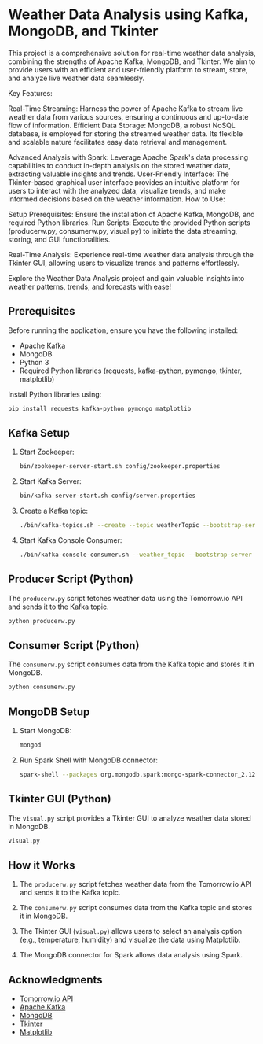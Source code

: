 # Weather Data Analysis using Kafka, MongoDB, and Tkinter

This project is a comprehensive solution for real-time weather data analysis, combining the strengths of Apache Kafka, MongoDB, and Tkinter. We aim to provide users with an efficient and user-friendly platform to stream, store, and analyze live weather data seamlessly.


Key Features:

Real-Time Streaming: Harness the power of Apache Kafka to stream live weather data from various sources, ensuring a continuous and up-to-date flow of information.
Efficient Data Storage: MongoDB, a robust NoSQL database, is employed for storing the streamed weather data. Its flexible and scalable nature facilitates easy data retrieval and management.

Advanced Analysis with Spark: Leverage Apache Spark's data processing capabilities to conduct in-depth analysis on the stored weather data, extracting valuable insights and trends.
User-Friendly Interface: The Tkinter-based graphical user interface provides an intuitive platform for users to interact with the analyzed data, visualize trends, and make informed decisions based on the weather information.
How to Use:

Setup Prerequisites: Ensure the installation of Apache Kafka, MongoDB, and required Python libraries.
Run Scripts: Execute the provided Python scripts (producerw.py, consumerw.py, visual.py) to initiate the data streaming, storing, and GUI functionalities.

Real-Time Analysis: Experience real-time weather data analysis through the Tkinter GUI, allowing users to visualize trends and patterns effortlessly.

Explore the Weather Data Analysis project and gain valuable insights into weather patterns, trends, and forecasts with ease!
## Prerequisites

Before running the application, ensure you have the following installed:

- Apache Kafka
- MongoDB
- Python 3
- Required Python libraries (requests, kafka-python, pymongo, tkinter, matplotlib)

Install Python libraries using:

```bash
pip install requests kafka-python pymongo matplotlib
```

## Kafka Setup

1. Start Zookeeper:

    ```bash
    bin/zookeeper-server-start.sh config/zookeeper.properties
    ```

2. Start Kafka Server:

    ```bash
    bin/kafka-server-start.sh config/server.properties
    ```

3. Create a Kafka topic:

    ```bash
    ./bin/kafka-topics.sh --create --topic weatherTopic --bootstrap-server localhost:9092 --partitions 1 --replication-factor 1
    ```

4. Start Kafka Console Consumer:

    ```bash
    ./bin/kafka-console-consumer.sh --weather_topic --bootstrap-server localhost:9092 --from-beginning
    ```

## Producer Script (Python)

The `producerw.py` script fetches weather data using the Tomorrow.io API and sends it to the Kafka topic.

```bash
python producerw.py
```

## Consumer Script (Python)

The `consumerw.py` script consumes data from the Kafka topic and stores it in MongoDB.

```bash
python consumerw.py
```

## MongoDB Setup

1. Start MongoDB:

    ```bash
    mongod
    ```

2. Run Spark Shell with MongoDB connector:

    ```bash
    spark-shell --packages org.mongodb.spark:mongo-spark-connector_2.12:3.0.1
    ```

## Tkinter GUI (Python)

The `visual.py` script provides a Tkinter GUI to analyze weather data stored in MongoDB.

```bash
visual.py
```

## How it Works

1. The `producerw.py` script fetches weather data from the Tomorrow.io API and sends it to the Kafka topic.

2. The `consumerw.py` script consumes data from the Kafka topic and stores it in MongoDB.

3. The Tkinter GUI (`visual.py`) allows users to select an analysis option (e.g., temperature, humidity) and visualize the data using Matplotlib.

4. The MongoDB connector for Spark allows data analysis using Spark.

## Acknowledgments

- [Tomorrow.io API](https://www.tomorrow.io/weather-api/)
- [Apache Kafka](https://kafka.apache.org/)
- [MongoDB](https://www.mongodb.com/)
- [Tkinter](https://docs.python.org/3/library/tkinter.html)
- [Matplotlib](https://matplotlib.org/)

